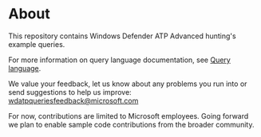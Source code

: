# About
This repository contains Windows Defender ATP Advanced hunting's example queries.

For more information on query language documentation, see [Query language](https://go.microsoft.com/fwlink/?linkid=866515).

We value your feedback, let us know about any problems you run into or send suggestions to help us improve: wdatpqueriesfeedback@microsoft.com

For now, contributions are limited to Microsoft employees. Going forward we plan to enable sample code contributions from the broader community.
